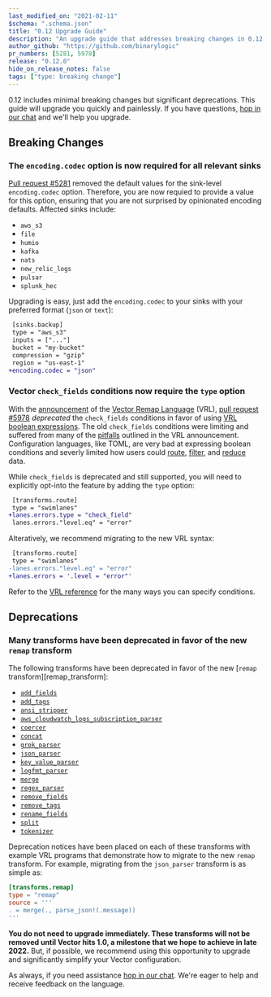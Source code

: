 ```yaml
---
last_modified_on: "2021-02-11"
$schema: ".schema.json"
title: "0.12 Upgrade Guide"
description: "An upgrade guide that addresses breaking changes in 0.12.0"
author_github: "https://github.com/binarylogic"
pr_numbers: [5281, 5978]
release: "0.12.0"
hide_on_release_notes: false
tags: ["type: breaking change"]
---
```


0.12 includes minimal breaking changes but significant deprecations. This guide will upgrade you quickly and
painlessly. If you have questions, [hop in our chat][chat] and we'll help you upgrade.

## Breaking Changes

### The `encoding.codec` option is now required for all relevant sinks

[Pull request #5281][pr_5281] removed the default values for the sink-level `encoding.codec` option. Therefore, you are
now requied to provide a value for this option, ensuring that you are not surprised by opinionated encoding defaults.
Affected sinks include:

* `aws_s3`
* `file`
* `humio`
* `kafka`
* `nats`
* `new_relic_logs`
* `pulsar`
* `splunk_hec`

Upgrading is easy, just add the `encoding.codec` to your sinks with your preferred format (`json` or `text`):

```diff
 [sinks.backup]
 type = "aws_s3"
 inputs = ["..."]
 bucket = "my-bucket"
 compression = "gzip"
 region = "us-east-1"
+encoding.codec = "json"
```

### Vector `check_fields` conditions now require the `type` option

With the [announcement][vrl_announcement] of the [Vector Remap Language][vrl_reference] (VRL), [pull request #5978][pr_5978]
_deprecated_ the `check_fields` conditions in favor of using [VRL boolean expressions][vrl_boolean_expression]. The old
`check_fields` conditions were limiting and suffered from many of the [pitfalls][config_synytax_pitfalls] outlined in
the VRL announcement. Configuration languages, like TOML, are very bad at expressing boolean conditions and severly
limited how users could [route][route_transform], [filter][filter_transform], and [reduce][reduce_transform] data.

While `check_fields` is deprecated and still supported, you will need to explicitly opt-into the feature by adding the
`type` option:

```diff
 [transforms.route]
 type = "swimlanes"
+lanes.errors.type = "check_field"
 lanes.errors."level.eq" = "error"
```

Alteratively, we recommend migrating to the new VRL syntax:

```diff
 [transforms.route]
 type = "swimlanes"
-lanes.errors."level.eq" = "error"
+lanes.errors = '.level = "error"'
```

Refer to the [VRL reference][vrl_reference] for the many ways you can specify conditions.

## Deprecations

### Many transforms have been deprecated in favor of the new `remap` transform

The following transforms have been deprecated in favor of the new [`remap` transform][remap_transform]:

* [`add_fields`][add_fields_transform]
* [`add_tags`][add_tags_transform]
* [`ansi_stripper`][ansi_stripper_transform]
* [`aws_cloudwatch_logs_subscription_parser`][aws_cloudwatch_logs_subscription_parser_transform]
* [`coercer`][coercer_transform]
* [`concat`][concat_transform]
* [`grok_parser`][grok_parser_transform]
* [`json_parser`][json_parser_transform]
* [`key_value_parser`][key_value_parser_transform]
* [`logfmt_parser`][logfmt_parser_transform]
* [`merge`][merge_transform]
* [`regex_parser`][regex_parser_transform]
* [`remove_fields`][remove_fields_transform]
* [`remove_tags`][remove_tags_transform]
* [`rename_fields`][rename_fields_transform]
* [`split`][split_transform]
* [`tokenizer`][tokenizer_transform]

Deprecation notices have been placed on each of these transforms with example VRL programs that demonstrate how to
migrate to the new `remap` transform. For example, migrating from the `json_parser` transform is as simple as:

```toml
[transforms.remap]
type = "remap"
source = '''
. = merge(., parse_json!(.message))
'''
```

**You do not need to upgrade immediately. These transforms will not be removed until Vector hits 1.0, a milestone that
we hope to achieve in late 2022.** But, if possible, we recommend using this opportunity to upgrade and significantly
simplify your Vector configuration.

As always, if you need assistance [hop in our chat][chat]. We're eager to help and receive feedback on the language.

[add_fields_transform]: /docs/reference/configuration/transforms/add_fields/
[add_tags_transform]: /docs/reference/configuration/transforms/add_tags/
[ansi_stripper_transform]: /docs/reference/configuration/transforms/ansi_stripper/
[aws_cloudwatch_logs_subscription_parser_transform]: /docs/reference/configuration/transforms/aws_cloudwatch_logs_subscription_parser_transform/
[chat]: https://chat.vector.dev
[coercer_transform]: /docs/reference/configuration/transforms/coercer/
[concat_transform]: /docs/reference/configuration/transforms/concat/
[config_synytax_pitfalls]: /blog/vector-remap-language/#configuration-langauges-are-bad-at-expressing-data-transformations
[grok_parser_transform]: /docs/reference/configuration/transforms/grok_parser/
[json_parser_transform]: /docs/reference/configuration/transforms/json_parser/
[key_value_parser_transform]: /docs/reference/configuration/transforms/key_value_parser/
[logfmt_parser_transform]: /docs/reference/configuration/transforms/logfmt_parser/
[merge_transform]: /docs/reference/configuration/transforms/merge/
[pr_5281]: https://github.com/timberio/vector/pull/5281
[pr_5978]: https://github.com/timberio/vector/pull/5978
[filter_transform]: /docs/reference/configuration/transforms/filter/
[reduce_transform]: /docs/reference/configuration/transforms/reduce/
[regex_parser_transform]: /docs/reference/configuration/transforms/regex_parser/
[remove_fields_transform]: /docs/reference/configuration/transforms/remove_fields/
[remove_tags_transform]: /docs/reference/configuration/transforms/remove_tags/
[rename_fields_transform]: /docs/reference/configuration/transforms/rename_fields/
[route_transform]: /docs/reference/configuration/transforms/route/
[split_transform]: /docs/reference/configuration/transforms/split/
[tokenizer_transform]: /docs/reference/configuration/transforms/tokenizer/
[vrl_announcement]: /blog/vector-remap-language/
[vrl_boolean_expression]: /docs/reference/vrl/expressions/#comparison
[vrl_reference]: /docs/reference/vrl/
